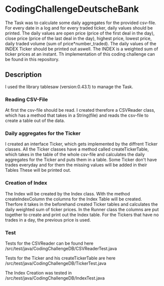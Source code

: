 # CodingChallengeDeutscheBank
The Task was to calculate some daily aggregates for the provided csv-file. For every date in a log and for every traded ticker, daily values should be printed. The daily values are open price (price of the first deal in the day), close price (price of the last deal in the day), highest price, lowest price, daily traded volume (sum of price*number_traded). The daily values of the INDEX Ticker should be printed out aswell. The INDEX is a weighted sum of ticker prices at an instant. Th implementation of this coding challenge can be found in this repository.
## Description
I used the library tablesaw (version:0.43.1) to manage the Task.

### Reading CSV-File
At first the csv-file should be read. I created therefore a CSVReader class, which has a method that takes in a String(file) and reads the csv-file to create a table out of the data.

### Daily aggregates for the Ticker
I created an interface  Ticker, which gets implemented by the diffrent Ticker classes. All the Ticker classes have a method called createTickerTable, which takes in the table of the whole csv-file and calculates the daily aggregates for the Ticker and puts them in a table. Some Ticker don't have trades everyday and for them the missing values will be added in their Tables These will be printed out.

### Creation of Index
The Index will be created by the Index class. With the method createIndexColumn the columns for the Index Table will be created. Therfore it takes in the beforehand created Ticker tables and calculates the daily weighted sum of ticker prices. In the Runner class the columns are put together to create and print out the Index table. For the Tickers that have no trades in a day, the previous price is used.

### Test
Tests for the CSVReader can be found here /src/test/java/CodingChallengeDB/CSVReaderTest.java

Tests for the Ticker and his createTickerTable are here /src/test/java/CodingChallengeDB/TickerTest.java

The Index Creation was tested in /src/test/java/CodingChallengeDB/IndexTest.java
